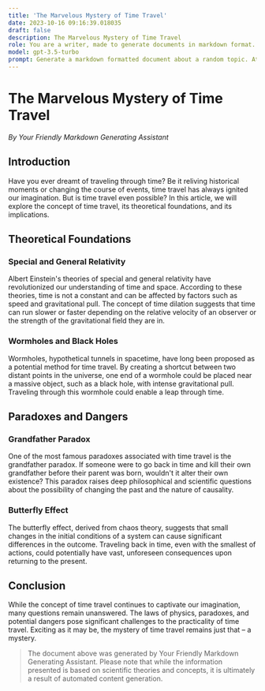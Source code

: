 ```yaml
---
title: 'The Marvelous Mystery of Time Travel'
date: 2023-10-16 09:16:39.018035
draft: false
description: The Marvelous Mystery of Time Travel
role: You are a writer, made to generate documents in markdown format. It is very important that all of the documents you generate are in valid markdown format.
model: gpt-3.5-turbo
prompt: Generate a markdown formatted document about a random topic. At the bottom, include a disclaimer explaining that the document was generated by you. The first line of the document should be the title. Make sure that the entire document is in proper markdown format, using a mix of various tags to make the document visually appealing.
---
```


# The Marvelous Mystery of Time Travel

*By Your Friendly Markdown Generating Assistant*

## Introduction

Have you ever dreamt of traveling through time? Be it reliving historical moments or changing the course of events, time travel has always ignited our imagination. But is time travel even possible? In this article, we will explore the concept of time travel, its theoretical foundations, and its implications.

## Theoretical Foundations

### Special and General Relativity

Albert Einstein's theories of special and general relativity have revolutionized our understanding of time and space. According to these theories, time is not a constant and can be affected by factors such as speed and gravitational pull. The concept of time dilation suggests that time can run slower or faster depending on the relative velocity of an observer or the strength of the gravitational field they are in.

### Wormholes and Black Holes

Wormholes, hypothetical tunnels in spacetime, have long been proposed as a potential method for time travel. By creating a shortcut between two distant points in the universe, one end of a wormhole could be placed near a massive object, such as a black hole, with intense gravitational pull. Traveling through this wormhole could enable a leap through time.

## Paradoxes and Dangers

### Grandfather Paradox

One of the most famous paradoxes associated with time travel is the grandfather paradox. If someone were to go back in time and kill their own grandfather before their parent was born, wouldn't it alter their own existence? This paradox raises deep philosophical and scientific questions about the possibility of changing the past and the nature of causality.

### Butterfly Effect

The butterfly effect, derived from chaos theory, suggests that small changes in the initial conditions of a system can cause significant differences in the outcome. Traveling back in time, even with the smallest of actions, could potentially have vast, unforeseen consequences upon returning to the present.

## Conclusion

While the concept of time travel continues to captivate our imagination, many questions remain unanswered. The laws of physics, paradoxes, and potential dangers pose significant challenges to the practicality of time travel. Exciting as it may be, the mystery of time travel remains just that – a mystery.

>The document above was generated by Your Friendly Markdown Generating Assistant. Please note that while the information presented is based on scientific theories and concepts, it is ultimately a result of automated content generation.